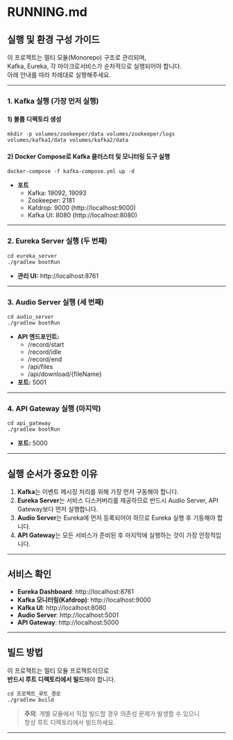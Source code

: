 # RUNNING.md

## 실행 및 환경 구성 가이드

이 프로젝트는 멀티 모듈(Monorepo) 구조로 관리되며,  
Kafka, Eureka, 각 마이크로서비스가 순차적으로 실행되어야 합니다.  
아래 안내를 따라 차례대로 실행해주세요.

---

### 1. Kafka 실행 (가장 먼저 실행)

#### 1) 볼륨 디렉토리 생성

    mkdir -p volumes/zookeeper/data volumes/zookeeper/logs volumes/kafka1/data volumes/kafka2/data

#### 2) Docker Compose로 Kafka 클러스터 및 모니터링 도구 실행

    docker-compose -f kafka-compose.yml up -d

- **포트**
  - Kafka: 19092, 19093
  - Zookeeper: 2181
  - Kafdrop: 9000 (http://localhost:9000)
  - Kafka UI: 8080 (http://localhost:8080)

---

### 2. Eureka Server 실행 (두 번째)

    cd eureka_server
    ./gradlew bootRun

- **관리 UI:** http://localhost:8761

---

### 3. Audio Server 실행 (세 번째)

    cd audio_server
    ./gradlew bootRun

- **API 엔드포인트:**
  - /record/start
  - /record/idle
  - /record/end
  - /api/files
  - /api/download/{fileName}
- **포트:** 5001

---

### 4. API Gateway 실행 (마지막)

    cd api_gateway
    ./gradlew bootRun

- **포트:** 5000

---

## 실행 순서가 중요한 이유

1. **Kafka**는 이벤트 메시징 처리를 위해 가장 먼저 구동해야 합니다.
2. **Eureka Server**는 서비스 디스커버리를 제공하므로 반드시 Audio Server, API Gateway보다 먼저 실행합니다.
3. **Audio Server**는 Eureka에 먼저 등록되어야 하므로 Eureka 실행 후 기동해야 합니다.
4. **API Gateway**는 모든 서비스가 준비된 후 마지막에 실행하는 것이 가장 안정적입니다.

---

## 서비스 확인

- **Eureka Dashboard**: http://localhost:8761
- **Kafka 모니터링(Kafdrop)**: http://localhost:9000
- **Kafka UI**: http://localhost:8080
- **Audio Server**: http://localhost:5001
- **API Gateway**: http://localhost:5000

---

## 빌드 방법

이 프로젝트는 멀티 모듈 프로젝트이므로  
**반드시 루트 디렉토리에서 빌드**해야 합니다.

    cd 프로젝트_루트_경로
    ./gradlew build

> **주의**: 개별 모듈에서 직접 빌드할 경우 의존성 문제가 발생할 수 있으니  
> 항상 루트 디렉토리에서 빌드하세요.

---
